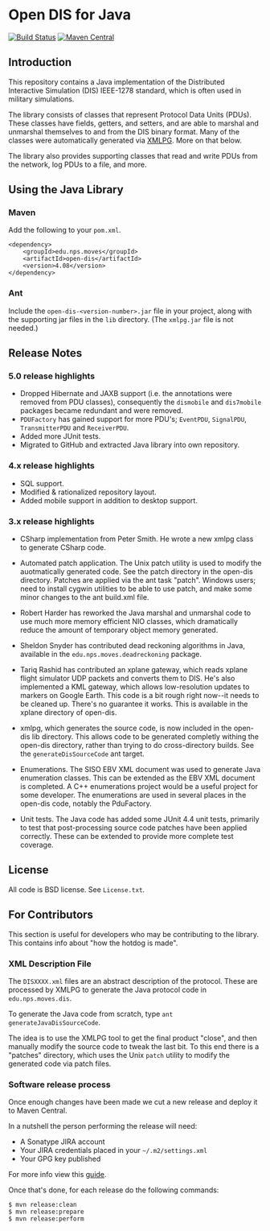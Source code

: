 # Open DIS for Java

[![Build Status](https://travis-ci.org/open-dis/open-dis-java.svg?branch=master)](https://travis-ci.org/open-dis/open-dis-java)
[![Maven Central](https://maven-badges.herokuapp.com/maven-central/edu.nps.moves/open-dis/badge.svg)](https://maven-badges.herokuapp.com/maven-central/edu.nps.moves/open-dis)

## Introduction

This repository contains a Java implementation of the Distributed Interactive Simulation (DIS) IEEE-1278 standard, which is often used in military simulations.

The library consists of classes that represent Protocol Data Units (PDUs).
These classes have fields, getters, and setters, and are able to marshal and unmarshal themselves to and from the DIS binary format.
Many of the classes were automatically generated via [XMLPG](http://github.com/open-dis/xmlpg). More on that below.

The library also provides supporting classes that read and write PDUs from the network, log PDUs to a file, and more.

## Using the Java Library

### Maven

Add the following to your `pom.xml`.

    <dependency>
        <groupId>edu.nps.moves</groupId>
        <artifactId>open-dis</artifactId>
        <version>4.08</version>
    </dependency>

### Ant

Include the `open-dis-<version-number>.jar` file in your project, along with the supporting jar files in the `lib` directory.
(The `xmlpg.jar` file is not needed.)

## Release Notes

### 5.0 release highlights

* Dropped Hibernate and JAXB support (i.e. the annotations were removed from PDU classes), consequently the `dismobile` and `dis7mobile` packages became redundant and  were removed.
* `PDUFactory` has gained support for more PDU's; `EventPDU`, `SignalPDU`, `TransmitterPDU` and `ReceiverPDU`.
* Added more JUnit tests.
* Migrated to GitHub and extracted Java library into own repository.

### 4.x release highlights

* SQL support.
* Modified & rationalized repository layout.
* Added mobile support in addition to desktop support.

### 3.x release highlights

* CSharp implementation from Peter Smith. He wrote a new xmlpg class to generate CSharp code.

* Automated patch application. The Unix patch utility is used to modify the auotmatically generated code. See the patch directory in the open-dis directory. Patches are applied via the ant task "patch". Windows users; need to install cygwin utilities to be able to use patch, and make some minor changes to the ant build.xml file.

* Robert Harder has reworked the Java marshal and unmarshal code to use much more memory efficient NIO classes, which dramatically reduce the amount of temporary object memory generated.

* Sheldon Snyder has contributed dead reckoning algorithms in Java, available in the `edu.nps.moves.deadreckoning` package.

* Tariq Rashid has contributed an xplane gateway, which reads xplane flight simulator UDP packets and converts them to DIS. He's also implemented a KML gateway, which allows low-resolution updates to markers on Google Earth. This code is a bit rough right now--it needs to be cleaned up. There's no guarantee it works. This is available in the xplane directory of open-dis.

* xmlpg, which generates the source code, is now included in the open-dis lib directory. This allows code to be generated completly withing the open-dis directory, rather than trying to do cross-directory builds. See the `generateDisSourceCode` ant target.

* Enumerations. The SISO EBV XML document was used to generate Java enumeration classes. This can be extended as the EBV XML document is completed. A C++ enumerations project would be a useful project for some developer. The enumerations are used in several places in the open-dis code, notably the PduFactory.

* Unit tests. The Java code has added some JUnit 4.4 unit tests, primarily to test that post-processing source code patches have been applied correctly. These can be extended to provide more complete test coverage.

## License

All code is BSD license. See `License.txt`.

## For Contributors

This section is useful for developers who may be contributing to the library.
This contains info about "how the hotdog is made".

### XML Description File

The `DISXXXX.xml` files are an abstract description of the protocol.
These are processed by XMLPG to generate the Java protocol code in `edu.nps.moves.dis`.

To generate the Java code from scratch, type `ant generateJavaDisSourceCode`.

The idea is to use the XMLPG tool to get the final product "close", and then manually modify the source code to tweak the last bit.
To this end there is a "patches" directory, which uses the Unix `patch` utility to modify the generated code via patch files.

### Software release process

Once enough changes have been made we cut a new release and deploy it to Maven Central.

In a nutshell the person performing the release will need:
 * A Sonatype JIRA account
 * Your JIRA credentials placed in your `~/.m2/settings.xml`
 * Your GPG key published

For more info view this [guide](https://docs.sonatype.org/display/Repository/Sonatype+OSS+Maven+Repository+Usage+Guide).

Once that's done, for each release do the following commands:

    $ mvn release:clean
    $ mvn release:prepare
    $ mvn release:perform
